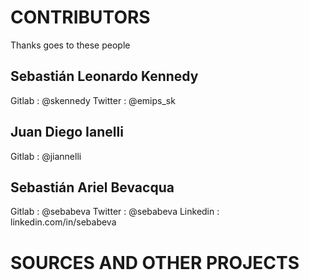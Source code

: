 # CONTRIBUTORS

Thanks goes to these people

## Sebastián Leonardo Kennedy
Gitlab   : @skennedy
Twitter  : @emips_sk

## Juan Diego Ianelli
Gitlab   : @jiannelli

## Sebastián Ariel Bevacqua
Gitlab   : @sebabeva
Twitter  : @sebabeva
Linkedin : linkedin.com/in/sebabeva

# SOURCES AND OTHER PROJECTS
